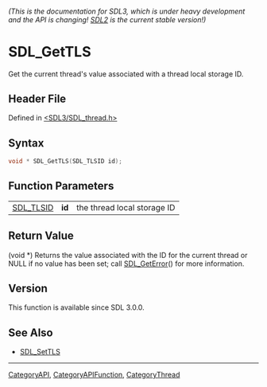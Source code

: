 ###### (This is the documentation for SDL3, which is under heavy development and the API is changing! [SDL2](https://wiki.libsdl.org/SDL2/) is the current stable version!)
# SDL_GetTLS

Get the current thread's value associated with a thread local storage ID.

## Header File

Defined in [<SDL3/SDL_thread.h>](https://github.com/libsdl-org/SDL/blob/main/include/SDL3/SDL_thread.h)

## Syntax

```c
void * SDL_GetTLS(SDL_TLSID id);
```

## Function Parameters

|                        |        |                             |
| ---------------------- | ------ | --------------------------- |
| [SDL_TLSID](SDL_TLSID) | **id** | the thread local storage ID |

## Return Value

(void *) Returns the value associated with the ID for the current thread or
NULL if no value has been set; call [SDL_GetError](SDL_GetError)() for more
information.

## Version

This function is available since SDL 3.0.0.

## See Also

- [SDL_SetTLS](SDL_SetTLS)

----
[CategoryAPI](CategoryAPI), [CategoryAPIFunction](CategoryAPIFunction), [CategoryThread](CategoryThread)

